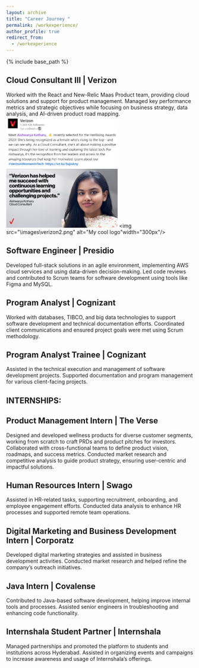 ```yaml
---
layout: archive
title: "Career Journey "
permalink: /workexperience/
author_profile: true
redirect_from:
  - /workexperience
---
```


{% include base_path %}

## Cloud Consultant III | Verizon

Worked with the React and New-Relic Maas Product team, providing cloud solutions and support for product management.
Managed key performance metrics and strategic objectives while focusing on business strategy, data analysis, and AI-driven product road mapping.
</br>
<img src="\images\Verizon1.png" alt="My cool logo" width="300px"/>
<img src="\images\verizon2.png" alt="My cool logo"width="300px"/>

## Software Engineer | Presidio

Developed full-stack solutions in an agile environment, implementing AWS cloud services and using data-driven decision-making.
Led code reviews and contributed to Scrum teams for software development using tools like Figma and MySQL.
## Program Analyst | Cognizant

Worked with databases, TIBCO, and big data technologies to support software development and technical documentation efforts.
Coordinated client communications and ensured project goals were met using Scrum methodology.
## Program Analyst Trainee | Cognizant

Assisted in the technical execution and management of software development projects.
Supported documentation and program management for various client-facing projects.


## INTERNSHIPS:

## Product Management Intern | The Verse

Designed and developed wellness products for diverse customer segments, working from scratch to craft PRDs and product pitches for investors. Collaborated with cross-functional teams to define product vision, roadmaps, and success metrics. Conducted market research and competitive analysis to guide product strategy, ensuring user-centric and impactful solutions.

## Human Resources Intern | Swago

Assisted in HR-related tasks, supporting recruitment, onboarding, and employee engagement efforts.
Conducted data analysis to enhance HR processes and supported remote team operations.
## Digital Marketing and Business Development Intern | Corporatz

Developed digital marketing strategies and assisted in business development activities.
Conducted market research and helped refine the company’s outreach initiatives.
## Java Intern | Covalense

Contributed to Java-based software development, helping improve internal tools and processes.
Assisted senior engineers in troubleshooting and enhancing code functionality.
## Internshala Student Partner | Internshala

Managed partnerships and promoted the platform to students and institutions across Hyderabad.
Assisted in organizing events and campaigns to increase awareness and usage of Internshala’s offerings.